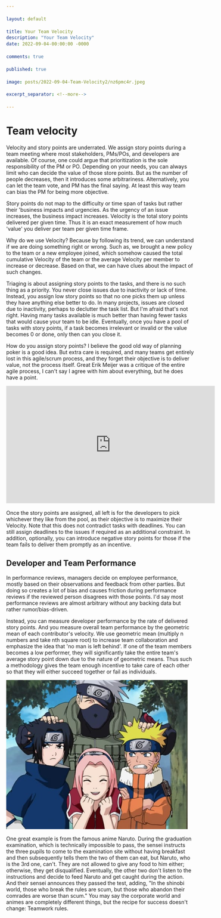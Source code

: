 ```yaml
---

layout: default

title: Your Team Velocity
description: "Your Team Velocity"
date: 2022-09-04-00:00:00 -0000

comments: true

published: true

image: posts/2022-09-04-Team-Velocity2/nz6pmc4r.jpeg

excerpt_separator: <!--more-->

---
```


#  Team velocity
Velocity and story points are underrated. We assign story points during a team meeting where most stakeholders, PMs/POs, and developers are available. Of course, one could argue that prioritization is the sole responsibility of the PM or PO. Depending on your needs, you can always limit who can decide the value of those store points. But as the number of people decreases, then it
introduces some arbitrariness. Alternatively, you can let the team vote, and PM has the final saying. At least this way team can
bias the PM for being more objective.
<!--more-->

Story points do not map to the difficulty or time span of tasks but rather their 'business impacts and urgencies. As the urgency of an issue increases,
the business impact increases.
Velocity is the total story points delivered per given time. Thus it is an exact measurement of how much 'value' you deliver per team per given time 
frame. 

Why do we use Velocity? Because by following its trend, we can understand if we are doing something right or wrong. Such as, we brought a new
policy to the team or a new employee joined, which somehow caused the total cumulative Velocity of the team or the average Velocity per member to 
increase or decrease. Based on that, we can have clues about the impact of such changes.

Triaging is about assigning story points to the tasks, and there is no such thing as a priority. You never close issues due to inactivity or lack of time. 
Instead, you assign low story points so that no one picks them up unless they have anything else better to do. In many projects, issues are closed 
due to inactivity, perhaps to declutter the task list. But I'm afraid that's not right. Having many tasks available is much better 
than having fewer tasks that would cause your team to be idle. Eventually, once you have a pool of tasks with story points, if a task becomes irrelevant or invalid or the value becomes 0 or done, only then can you close it.

How do you assign story points? I believe the good old way of planning poker is a good idea. But extra care is required, and many teams get entirely 
lost in this agile/scrum process, and they forget their objective is to deliver value, not the process itself.
Great Erik Meijer was a critique of the entire agile process, I can't say I agree with him about everything, but he does have a point.


<iframe width="560" height="315" src="https://www.youtube.com/embed/2u0sNRO-QKQ" frameborder="0" allow="accelerometer; autoplay; clipboard-write; encrypted-media; gyroscope; picture-in-picture" allowfullscreen></iframe>



Once the story points are assigned, all left is for the developers to pick whichever they like from the pool, as their objective is to maximize 
their Velocity. Note that this does not contradict tasks with deadlines. You can still assign deadlines to the issues if required as an additional 
constraint. In addition, optionally, you can introduce negative story points for those if the team fails to deliver them promptly as an incentive.



## Developer and Team Performance

In performance reviews, managers decide on employee performance, mostly based on their observations and feedback from other parties.
But doing so creates a lot of bias and causes friction during performance reviews if the reviewed person disagrees with those points. 
I'd say most performance reviews are almost arbitrary
without any backing data but rather rumor/bias-driven.

Instead, you can measure developer performance by the rate of delivered story points. And you measure overall team performance by the 
geometric mean of each contributor's velocity. We use geometric mean (multiply n numbers and take nth square root) to increase team collaboration and emphasize the idea
that 'no man is left behind'. If one of the team members becomes a low performer, they will significantly take the entire team's average story 
point down due to the nature of geometric means. Thus
such a methodology gives the team enough incentive to take care of each other so that they will either succeed together or fail as individuals.


![naruto](/assets/posts/2022-09-04-Team-Velocity2/nz6pmc4r.jpeg)

One great example is from the famous anime Naruto. <spoilers ahead> During the graduation examination, which is technically impossible
to pass, the sensei instructs the three pupils to come to the examination site without having breakfast and then subsequently tells them the two of them can eat, but Naruto, who is the 3rd one, can't. They are not allowed to give any food to him either; otherwise, they get disqualified. Eventually, the other two don't listen to the instructions and decide to feed Naruto and get caught during the action. And their sensei announces they passed the test, adding, "In the shinobi world, those who break the rules are scum, but those who abandon their comrades are worse than scum."
You may say the corporate world and animes are completely different things, but the recipe for success doesn't change: Teamwork rules.


